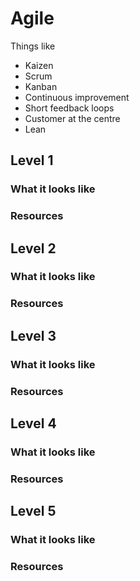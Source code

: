 # Agile

Things like
- Kaizen
- Scrum
- Kanban
- Continuous improvement
- Short feedback loops
- Customer at the centre
- Lean


## Level 1

### What it looks like

### Resources

## Level 2

### What it looks like

### Resources

## Level 3

### What it looks like

### Resources

## Level 4

### What it looks like

### Resources

## Level 5

### What it looks like

### Resources